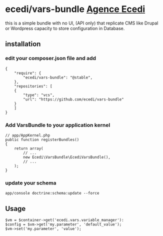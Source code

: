 # ecedi/vars-bundle [Agence Ecedi](http://ecedi.fr)

this is a simple bundle with no UI, (API only) that replicate CMS like Drupal or Wordpress capacity to store configuration in Database.

## installation

### edit your composer.json file and add

	{
		"require": {
			"ecedi/vars-bundle": "@stable",
		},
		"repositories": [
		{
			"type": "vcs",
			"url": "https://github.com/ecedi/vars-bundle"
		}
		]
	}

### Add VarsBundle to your application kernel

	// app/AppKernel.php
	public function registerBundles()
	{
		return array(
			// ...
			new Ecedi\VarsBundle\EcediVarsBundle(),
			// ...
		);
	}

### update your schema

	app/console doctrine:schema:update --force


## Usage


	$vm = $container->get('ecedi.vars.variable_manager'):
	$config = $vm->get('my.parameter', 'default_value');
	$vm->set('my.parameter', 'value');